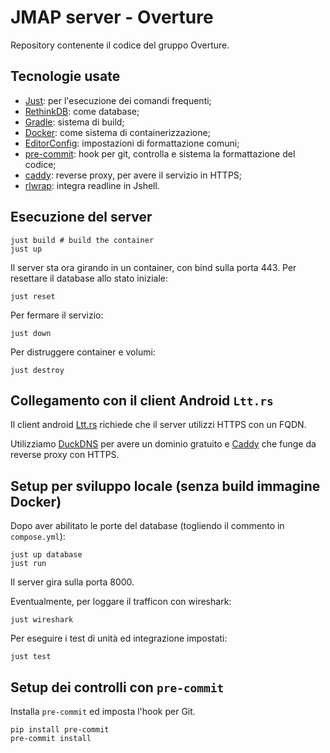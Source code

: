 # JMAP server - Overture

Repository contenente il codice del gruppo Overture.

## Tecnologie usate
- [Just](https://github.com/casey/just): per l'esecuzione dei comandi frequenti;
- [RethinkDB](https://rethinkdb.com/): come database;
- [Gradle](https://gradle.org/): sistema di build;
- [Docker](https://www.docker.com/): come sistema di containerizzazione;
- [EditorConfig](https://editorconfig.org/): impostazioni di formattazione comuni;
- [pre-commit](https://pre-commit.com/): hook per git, controlla e sistema la formattazione del codice;
- [caddy](https://caddyserver.com/): reverse proxy, per avere il servizio in HTTPS;
- [rlwrap](https://github.com/hanslub42/rlwrap): integra readline in Jshell.

## Esecuzione del server
```
just build # build the container
just up
```

Il server sta ora girando in un container, con bind sulla porta 443.
Per resettare il database allo stato iniziale:
```
just reset
```

Per fermare il servizio:
```
just down
```

Per distruggere container e volumi:
```
just destroy
```

## Collegamento con il client Android `Ltt.rs`

Il client android [Ltt.rs](https://codeberg.org/iNPUTmice/lttrs-android) richiede che il server utilizzi HTTPS con un FQDN.

Utilizziamo [DuckDNS](https://www.duckdns.org/) per avere un dominio gratuito e [Caddy](https://caddyserver.com/) che funge da reverse proxy con HTTPS.

## Setup per sviluppo locale (senza build immagine Docker)
Dopo aver abilitato le porte del database (togliendo il commento in `compose.yml`):
```
just up database
just run
```

Il server gira sulla porta 8000.

Eventualmente, per loggare il trafficon con wireshark:
```
just wireshark
```

Per eseguire i test di unità ed integrazione impostati:
```
just test
```

## Setup dei controlli con `pre-commit`
Installa `pre-commit` ed imposta l'hook per Git.
```
pip install pre-commit
pre-commit install
```
